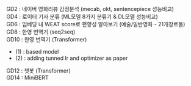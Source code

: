 GD2 : 네이버 영화리뷰 감정분석 (mecab, okt, sentencepiece 성능비교)  
GD4 : 로이터 기사 분류 (ML모델 8가지 분류기 & DL모델 성능비교)  
GD6 : 임베딩 내 WEAT score로 편향성 알아보기 (예술/일반영화 - 21개장르들)  
GD8 : 한영 번역기 (seq2seq)  
GD10 : 한영 번역기 (Transformer)    
  - (1) : based model   
  - (2) : adding tunned lr and optimizer as paper  

GD12 : 챗봇 (Transformer)  
GD14 : MiniBERT  
